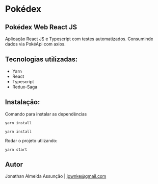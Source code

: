 # Pokédex

## Pokédex Web React JS

Aplicação React JS e Typescript com testes automatizados. Consumindo dados via PokéApi com axios.

## Tecnologias utilizadas:
  - Yarn
  - React
  - Typescript
  - Redux-Saga

  ## Instalação:

  Comando para instalar as dependências

  ```
  yarn install
  ```

  ```
  yarn install
  ```

  Rodar o projeto utlizando: 
  
  ```
  yarn start
  ```

  ## Autor
  Jonathan Almeida Assunção | jownke@gmail.com